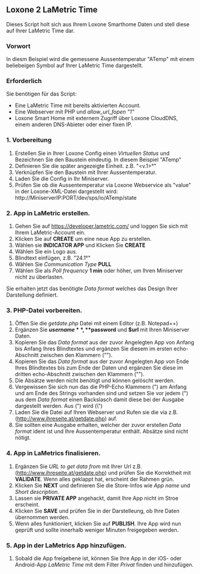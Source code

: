 ## Loxone 2 LaMetric Time

Dieses Script holt sich aus Ihrem Loxone Smarthome Daten und stell diese auf Ihrer LaMetric Time dar.

### Vorwort

In diesm Beispiel wird die gemessene Aussentemperatur "ATemp" mit einem beliebeigen Symbol auf Ihrer LaMetric Time dargestellt.

### Erforderlich

Sie benötigen für das Script:

* Eine LaMetric Time mit bereits aktivierten Account.
* Eine Webserver mit PHP und *allow_url_fopen "1"*
* Loxone Smart Home mit externem Zugriff über Loxone CloudDNS, einem anderen DNS-Abieter oder einer fixen IP.

### 1. Vorbereitung

1. Erstellen Sie in Ihrer Loxone Config einen *Virtuellen Status* und Bezeichnen Sie den Baustein eindeutig. In diesem Beispiel "ATemp"
2. Definieren Sie die später angezeigte Einheit. z.B. "<v.1>°"
3. Verknüpfen Sie den Baustein mit Ihrer Aussentemperatur.
4. Laden Sie die Config in Ihr Miniserver.
5. Prüfen Sie ob die Aussentemperatur via Loxone Webservice als "value" in der Loxone-XML-Datei dargestellt wird: http://MiniserverIP:PORT/dev/sps/io/ATemp/state

### 2. App in LaMetric erstellen.

1. Gehen Sie auf https://developer.lametric.com/ und loggen Sie sich mit Ihrem LaMetric-Account ein.
2. Klicken Sie auf **CREATE** um eine neue App zu erstellen.
3. Wählen sie **INDICATOR APP** und Klicken Sie **CREATE**
4. Wählen Sie ein Logo aus.
5. Blindtext einfügen, z.B. "24.1°"
6. Wählen Sie *Communication Type* **PULL**
7. Wählen Sie als *Poll frequency* **1 min** oder höher, um Ihren Miniserver nicht zu überlasten.

Sie erhalten jetzt das benötigte *Data format* welches das Design Ihrer Darstellung definiert.

### 3. PHP-Datei vorbereiten.

1. Öffen Sie die *getdate.php* Datei mit einem Editor (z.B. Notepad++)
2. Ergänzen Sie **$username**, **$password** und **$url** mit Ihren Miniserver Daten.
3. Kopieren Sie das *Data format* aus der zuvor Angelegten App von Anfang bis Anfang Ihres Blindtextes und ergänzen Sie diesem im ersten echo-Abschnitt zwischen den Klammern (""). 
4. Kopieren Sie das *Data format* aus der zuvor Angelegten App von Ende Ihres Blindtextes bis zum Ende der Daten und ergänzen Sie diese im dritten echo-Abschnitt zwischen den Klammern (""). 
5. Die Absätze werden nicht benötigt und können gelöscht werden.
6. Vergewissen Sie sich nun das die PHP-Echo Klammern (") am Anfang und am Ende des Strings vorhanden sind und setzen Sie vor jedem (") aus dem *Data format* einen Backslasch damit diese bei der Ausgabe dargestellt werden. Aus (") wird (\\")
7. Laden Sie die Datei auf Ihren Webserver und Rufen sie die via z.B. (http://www.ihreseite.at/getdate.php) auf.
8. Sie sollten eine Ausgabe erhalten, welcher der zuvor erstellen *Data format* ident ist und Ihre Aussentemperatur enthält. Absätze sind nicht nötigt.

### 4. App in LaMetrics finalisieren.

1. Ergänzen Sie *URL to get data from* mit Ihrer Url z.B. (http://www.ihreseite.at/getdate.php) und prüfen Sie die Korrektheit mit **VALIDATE**. Wenn alles geklappt hat, erscheint der Rahmen grün.
2. Klicken Sie **NEXT** und definieren Sie die Store-Infos wie *App name* und *Short description*.
3. Lassen sie **PRIVATE APP** angehackt, damit Ihre App nicht im Stroe erscheint.
4. Klicken Sie **SAVE** und prüfen Sie in der Darstelleung, ob Ihre Daten übernommen werden.
5. Wenn alles funktioniert, klicken Sie auf **PUBLISH**. Ihre App wird nun geprüft und sollte innerhalb weniger Minuten freigegeben werden.

### 5. App in der LaMetrics App hinzufügen.

1. Sobald die App freigebene ist, können Sie Ihre App in der iOS- oder Android-App *LaMetric Time* mit dem Filter *Privat* finden und hinzufügen.


